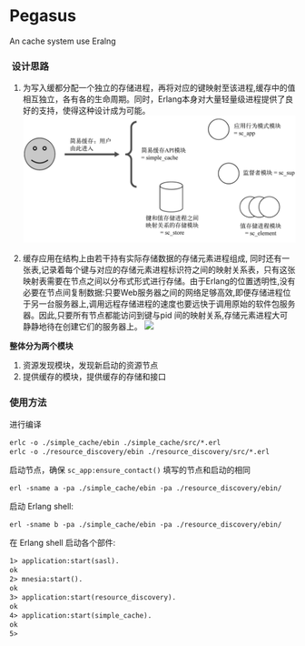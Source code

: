# Pegasus

An cache system use Eralng

###  设计思路

 1. 为写入缓都分配一个独立的存储进程，再将对应的键映射至该进程,缓存中的值相互独立，各有各的生命周期。同时，Erlang本身对大量轻量级进程提供了良好的支持，使得这种设计成为可能。
![](https://raw.githubusercontent.com/acmerfight/Pegasus/master/img/otp0.png)

 2. 缓存应用在结构上由若干持有实际存储数据的存储元素进程组成, 同时还有一张表,记录着每个键与对应的存储元素进程标识符之间的映射关系表，只有这张映射表需要在节点之间以分布式形式进行存储。由于Erlang的位置透明性,没有必要在节点间复制数据:只要Web服务器之间的网络足够高效,即便存储进程位于另一台服务器上,调用远程存储进程的速度也要远快于调用原始的软件包服务器。因此,只要所有节点都能访问到键与pid 间的映射关系,存储元素进程大可静静地待在创建它们的服务器上。
![](ihttps://github.com/acmerfight/Pegasus/blob/master/img/16.d09z.07.png)


**整体分为两个模块**

 1. 资源发现模块，发现新启动的资源节点
 2. 提供缓存的模块，提供缓存的存储和接口

### 使用方法

进行编译

    erlc -o ./simple_cache/ebin ./simple_cache/src/*.erl
    erlc -o ./resource_discovery/ebin ./resource_discovery/src/*.erl

启动节点，确保 `sc_app:ensure_contact()` 填写的节点和启动的相同

    erl -sname a -pa ./simple_cache/ebin -pa ./resource_discovery/ebin/

启动 Erlang shell:

    erl -sname b -pa ./simple_cache/ebin -pa ./resource_discovery/ebin/

在 Erlang shell 启动各个部件:

    1> application:start(sasl).
    ok
    2> mnesia:start().
    ok
    3> application:start(resource_discovery).
    ok
    4> application:start(simple_cache).
    ok
    5>

